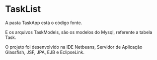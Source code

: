 # TaskList

A pasta TaskApp está o código fonte.

E os arquivos TaskModels, são os modelos do Mysql, referente a tabela Task.

O projeto foi desenvolvido na IDE Netbeans, Servidor de Aplicação Glassfish, JSF, JPA, EJB e EclipseLink.
